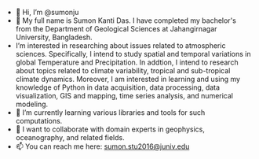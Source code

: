 - 👋 Hi, I’m @sumonju
- 👀 My full name is Sumon Kanti Das. I have completed my bachelor's from the Department of Geological Sciences at Jahangirnagar University, Bangladesh. 
- I’m interested in researching about issues related to atmospheric sciences. Specifically, I intend to study spatial and temporal variations in global Temperature and Precipitation. In addtion, I intend to research about topics related to climate variability, tropical and sub-tropical climate dynamics. Moreover, I am interested in learning and using my knowledge of Python in data acquisition, data processing, data visualization, GIS and mapping, time series analysis, and numerical modeling. 
- 🌱 I’m currently learning various libraries and tools for such computations. 
- 💞️ I want to collaborate with domain experts in geophysics, oceanography, and related fields. 
- 📫 You can reach me here: sumon.stu2016@juniv.edu

<!---
sumonju/sumonju is a ✨ special ✨ repository because its `README.md` (this file) appears on your GitHub profile.
You can click the Preview link to take a look at your changes.
--->

